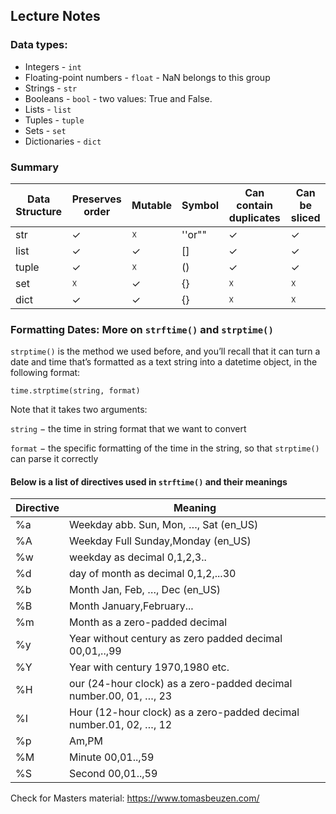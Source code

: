 ## Lecture Notes

### Data types:
* Integers - `int`
* Floating-point numbers - `float` - NaN belongs to this group
* Strings - `str`
* Booleans - `bool` - two values: True and False.
* Lists - `list`
* Tuples - `tuple`
* Sets - `set`
* Dictionaries - `dict`

### Summary

|Data Structure	| Preserves order | Mutable | Symbol| Can contain duplicates | Can be sliced |
|---------|------|------|------|------|------|
|str	|✓	|☓	|''or""|	✓|✓|
|list	|✓	|✓	|[] |	✓|✓|
|tuple	|✓	|☓	|() |	✓|✓|
|set	|☓	|✓	|{} |	☓|☓|
|dict  |✓	|✓	|{} | 	☓| ☓|

### Formatting Dates: More on <code>strftime()</code> and <code>strptime()</code>

<code>strptime()</code> is the method we used before, and you’ll recall that it can turn a date and time that’s formatted as a text string into a datetime object, in the following format:

<code>time.strptime(string, format)</code>

Note that it takes two arguments:

<code>string</code> − the time in string format that we want to convert

<code>format</code> − the specific formatting of the time in the string, so that <code>strptime()</code> can parse it correctly

#### Below is a list of directives used in <code>strftime()</code> and their meanings
| Directive | Meaning|
|-----------|--------|
| %a |Weekday abb. Sun, Mon, …, Sat (en_US)|
| %A | Weekday Full Sunday,Monday (en_US)|
| %w | weekday as decimal 0,1,2,3.. |
| %d | day of month as decimal 0,1,2,...30 ||
| %b | Month Jan, Feb, …, Dec (en_US) |
| %B | Month January,February... |
| %m | Month as a zero-padded decimal |
| %y | Year without century as zero padded decimal 00,01,..,99 |
| %Y | Year with century 1970,1980 etc. |
| %H | our (24-hour clock) as a zero-padded decimal number.00, 01, …, 23 |
| %I | Hour (12-hour clock) as a zero-padded decimal number.01, 02, …, 12 |
| %p | Am,PM |
| %M | Minute 00,01..,59 |
| %S | Second 00,01..,59 |

Check for Masters material: https://www.tomasbeuzen.com/